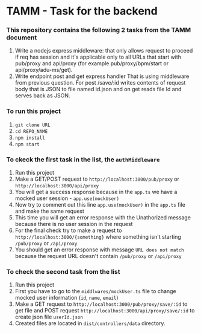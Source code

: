 # TAMM - Task for the backend

### This repository contains the following 2 tasks from the TAMM document

1. Write a nodejs express middleware:
   that only allows request to proceed if req has session and it's applicable only to all URLs that start with pub/proxy and api/proxy (for example pub/proxy/bpm/start or api/proxy/adu-ms/get).
2. Write endpoint post and get express handler
   That is using middleware from previous question. For post /save/:id writes contents of request body that is JSON to file named id.json and on get reads file Id and serves back as JSON.

### To run this project

1. `git clone URL`
2. `cd REPO_NAME`
3. `npm install`
4. `npm start`

### To ckeck the first task in the list, the `authMiddleware`

1. Run this project
2. Make a GET/POST request to `http://localhost:3000/pub/proxy` or `http://localhost:3000/api/proxy`
3. You will get a success response because in the `app.ts` we have a mocked user session - `app.use(mockUser)`
4. Now try to comment out this line `app.use(mockUser)` in the `app.ts` file and make the same request
5. This time you will get an error response with the Unathorized message because there is no user session in the request
6. For the final check try to make a request to `http://localhost:3000/{something}` where something isn't starting `/pub/proxy` or `/api/proxy`
7. You should get an error response with message `URL does not match` because the request URL doesn't contain `/pub/proxy` or `/api/proxy`

### To check the second task from the list

1. Run this project
2. First you have to go to the `middlwares/mockUser.ts` file to change mocked user information (`id`, `name`, `email`)
3. Make a GET request to `http://localhost:3000/pub/proxy/save/:id` to get file and POST request `http://localhost:3000/api/proxy/save/:id` to create json file `userId.json`
4. Created files are located in `dist/controllers/data` directory.
